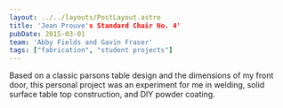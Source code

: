 ```yaml
---
layout: ../../layouts/PostLayout.astro
title: 'Jean Prouve's Standard Chair No. 4'
pubDate: 2015-03-01
team: 'Abby Fields and Gavin Fraser'
tags: ["fabrication", "student projects"]
---
```


Based on a classic parsons table design and the dimensions of my front door, this personal project was an experiment for me in welding, solid surface table top construction, and DIY powder coating.
